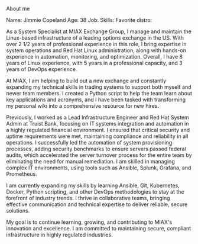 About me

Name: Jimmie Copeland
Age: 38
Job:
Skills:
Favorite distro:

As a System Specialist at MIAX Exchange Group, I manage and maintain the Linux-based infrastructure of a leading options exchange in the US. With over 2 1/2 years of professional experience in this role, I bring expertise in system operations and Red Hat Linux administration, along with hands-on experience in automation, monitoring, and optimization. Overall, I have 8 years of Linux experience, with 5 years in a professional capacity, and 3 years of DevOps experience.

At MIAX, I am helping to build out a new exchange and constantly expanding my technical skills in trading systems to support both myself and newer team members. I created a Python script to help the team learn about key applications and acronyms, and I have been tasked with transforming my personal wiki into a comprehensive resource for new hires.

Previously, I worked as a Lead Infrastructure Engineer and Red Hat System Admin at Truist Bank, focusing on IT systems integration and automation in a highly regulated financial environment. I ensured that critical security and uptime requirements were met, maintaining compliance and reliability in all operations. I successfully led the automation of system provisioning processes, adding security benchmarks to ensure servers passed federal audits, which accelerated the server turnover process for the entire team by eliminating the need for manual remediation. I am skilled in managing complex IT environments, using tools such as Ansible, Splunk, Grafana, and Prometheus.

I am currently expanding my skills by learning Ansible, Git, Kubernetes, Docker, Python scripting, and other DevOps methodologies to stay at the forefront of industry trends. I thrive in collaborative teams, bringing effective communication and technical expertise to deliver reliable, secure solutions.

My goal is to continue learning, growing, and contributing to MIAX's innovation and excellence. I am committed to maintaining secure, compliant infrastructure in highly regulated industries.
